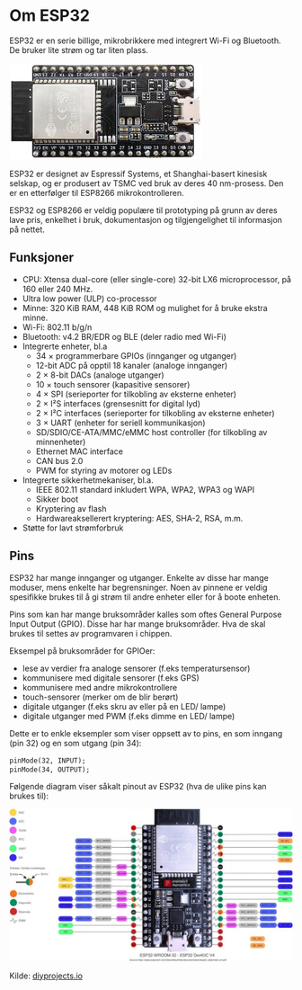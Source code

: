 # Om ESP32

ESP32 er en serie billige, mikrobrikkere med integrert Wi-Fi og Bluetooth.
De bruker lite strøm og tar liten plass.

![ESP32](../../img/esp32-devkit.jpeg)

ESP32 er designet av Espressif Systems, et Shanghai-basert kinesisk selskap, og er produsert av TSMC ved bruk av deres 40 nm-prosess. Den er en etterfølger til ESP8266 mikrokontrolleren.

ESP32 og ESP8266 er veldig populære til prototyping på grunn av deres lave pris, enkelhet i bruk, dokumentasjon og tilgjengelighet til informasjon på nettet.

## Funksjoner
* CPU: Xtensa dual-core (eller single-core) 32-bit LX6 microprocessor, på 160 eller 240 MHz.
* Ultra low power (ULP) co-processor
* Minne: 320 KiB RAM, 448 KiB ROM og mulighet for å bruke ekstra minne.
* Wi-Fi: 802.11 b/g/n
* Bluetooth: v4.2 BR/EDR og BLE (deler radio med Wi-Fi)
* Integrerte enheter, bl.a
    * 34 × programmerbare GPIOs (innganger og utganger)
    * 12-bit ADC på opptil 18 kanaler (analoge innganger)
    * 2 × 8-bit DACs (analoge utganger)
    * 10 × touch sensorer (kapasitive sensorer)
    * 4 × SPI (serieporter for tilkobling av eksterne enheter)
    * 2 × I²S interfaces (grensesnitt for digital lyd)
    * 2 × I²C interfaces (serieporter for tilkobling av eksterne enheter)
    * 3 × UART (enheter for seriell kommunikasjon)
    * SD/SDIO/CE-ATA/MMC/eMMC host controller (for tilkobling av minnenheter)
    * Ethernet MAC interface
    * CAN bus 2.0
    * PWM for styring av motorer og LEDs
* Integrerte sikkerhetmekaniser, bl.a. 
    * IEEE 802.11 standard inkludert WPA, WPA2, WPA3 og WAPI
    * Sikker boot
    * Kryptering av flash
    * Hardwareaksellerert kryptering: AES, SHA-2, RSA, m.m.
* Støtte for lavt strømforbruk

## Pins

ESP32 har mange innganger og utganger. Enkelte av disse har mange moduser, mens enkelte har begrensninger. Noen av pinnene er veldig spesifikke brukes til
å gi strøm til andre enheter eller for å 
boote enheten.

Pins som kan har mange bruksområder kalles som oftes General Purpose Input Output (GPIO). Disse har har mange bruksområder. Hva de skal brukes til
settes av programvaren i chippen.

Eksempel på bruksområder for GPIOer:
- lese av verdier fra analoge sensorer (f.eks temperatursensor)
- kommunisere med digitale sensorer (f.eks GPS)
- kommunisere med andre mikrokontrollere
- touch-sensorer (merker om de blir berørt)
- digitale utganger (f.eks skru av eller på en LED/ lampe)
- digitale utganger med PWM (f.eks dimme en LED/ lampe)

Dette er to enkle eksempler som viser oppsett av to pins, en som inngang (pin 32) og en som utgang (pin 34):

```
pinMode(32, INPUT);
pinMode(34, OUTPUT);
```

Følgende diagram viser såkalt pinout av ESP32 (hva de ulike pins kan brukes til):


![ESP32 Pinout](./esp32-devkitc-v4-broche-gpio-pinout-2021-1024x553.jpeg)

Kilde: [diyprojects.io](https://diyprojects.io/)

